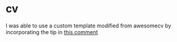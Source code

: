 # cv
I was able to use a custom template modified from awesomecv by incorporating the tip in [this comment](https://github.com/mitchelloharawild/vitae/issues/108#issuecomment-751438730)
